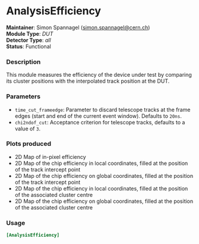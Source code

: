 # AnalysisEfficiency
**Maintainer**: Simon Spannagel (simon.spannagel@cern.ch)  
**Module Type**: *DUT*  
**Detector Type**: *all*  
**Status**: Functional

### Description
This module measures the efficiency of the device under test by comparing its cluster positions with the interpolated track position at the DUT.

### Parameters
* `time_cut_frameedge`: Parameter to discard telescope tracks at the frame edges (start and end of the current event window). Defaults to `20ns`.
* `chi2ndof_cut`: Acceptance criterion for telescope tracks, defaults to a value of `3`.

### Plots produced
* 2D Map of in-pixel efficiency
* 2D Map of the chip efficiency in local coordinates, filled at the position of the track intercept point
* 2D Map of the chip efficiency on global coordinates, filled at the position of the track intercept point
* 2D Map of the chip efficiency in local coordinates, filled at the position of the associated cluster centre
* 2D Map of the chip efficiency on global coordinates, filled at the position of the associated cluster centre

### Usage
```toml
[AnalysisEfficiency]

```

